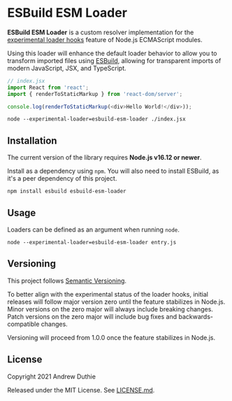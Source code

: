 # ESBuild ESM Loader

**ESBuild ESM Loader** is a custom resolver implementation for the [experimental loader hooks](https://nodejs.org/dist/latest-v12.x/docs/api/esm.html#esm_experimental_loader_hooks) feature of Node.js ECMAScript modules.

Using this loader will enhance the default loader behavior to allow you to transform imported files using [ESBuild](https://esbuild.github.io/), allowing for transparent imports of modern JavaScript, JSX, and TypeScript.

```js
// index.jsx
import React from 'react';
import { renderToStaticMarkup } from 'react-dom/server';

console.log(renderToStaticMarkup(<div>Hello World!</div>));
```

```
node --experimental-loader=esbuild-esm-loader ./index.jsx
```

## Installation

The current version of the library requires **Node.js v16.12 or newer**.

Install as a dependency using `npm`. You will also need to install ESBuild, as it's a peer dependency of this project.

```
npm install esbuild esbuild-esm-loader
```

## Usage

Loaders can be defined as an argument when running `node`.

```
node --experimental-loader=esbuild-esm-loader entry.js
```

## Versioning

This project follows [Semantic Versioning](https://semver.org/).

To better align with the experimental status of the loader hooks, initial releases will follow major version zero until the feature stabilizes in Node.js. Minor versions on the zero major will always include breaking changes. Patch versions on the zero major will include bug fixes and backwards-compatible changes.

Versioning will proceed from 1.0.0 once the feature stabilizes in Node.js.

## License

Copyright 2021 Andrew Duthie

Released under the MIT License. See [LICENSE.md](./LICENSE.md).
